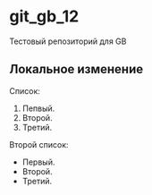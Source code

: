 # git_gb_12
Тестовый репозиторий для GB
## Локальное изменение

Список:


1. Пепвый.
2. Второй.
3. Третий.

Второй список:

* Первый.
* Второй.
* Третий.

